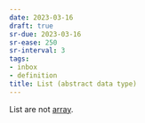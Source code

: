 ```yaml
---
date: 2023-03-16
draft: true
sr-due: 2023-03-16
sr-ease: 250
sr-interval: 3
tags:
- inbox
- definition
title: List (abstract data type)
---
```

   
List are not [array](./array%20%28computer%20science%29.md).